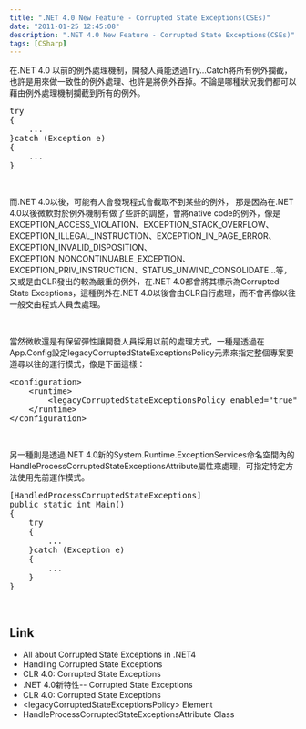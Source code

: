 ```yaml
---
title: ".NET 4.0 New Feature - Corrupted State Exceptions(CSEs)"
date: "2011-01-25 12:45:08"
description: ".NET 4.0 New Feature - Corrupted State Exceptions(CSEs)"
tags: [CSharp]
---
```


<p>在.NET 4.0 以前的例外處理機制，開發人員能透過Try...Catch將所有例外攔截，也許是用來做一致性的例外處理、也許是將例外吞掉。不論是哪種狀況我們都可以藉由例外處理機制攔截到所有的例外。</p>  <div style="padding-bottom: 0px; margin: 0px; padding-left: 0px; padding-right: 0px; display: inline; float: none; padding-top: 0px" id="scid:812469c5-0cb0-4c63-8c15-c81123a09de7:7971577b-f4b8-45e1-8383-3ee9f5984550" class="wlWriterSmartContent"><pre name="code" class="c#">try
{
	...
}catch (Exception e)
{
	...
}</pre></div>

<p> </p>

<p>而.NET 4.0以後，可能有人會發現程式會截取不到某些的例外， 那是因為在.NET 4.0以後微軟對於例外機制有做了些許的調整，會將native code的例外，像是EXCEPTION_ACCESS_VIOLATION、EXCEPTION_STACK_OVERFLOW、EXCEPTION_ILLEGAL_INSTRUCTION、EXCEPTION_IN_PAGE_ERROR、EXCEPTION_INVALID_DISPOSITION、EXCEPTION_NONCONTINUABLE_EXCEPTION、EXCEPTION_PRIV_INSTRUCTION、STATUS_UNWIND_CONSOLIDATE...等，又或是由CLR發出的較為嚴重的例外，在.NET 4.0都會將其標示為Corrupted State Exceptions，這種例外在.NET 4.0以後會由CLR自行處理，而不會再像以往一般交由程式人員去處理。</p>

<p> </p>

<p>當然微軟還是有保留彈性讓開發人員採用以前的處理方式，一種是透過在App.Config設定legacyCorruptedState­­ExceptionsPolicy元素來指定整個專案要遵尋以往的運行模式，像是下面這樣：</p>

<div style="padding-bottom: 0px; margin: 0px; padding-left: 0px; padding-right: 0px; display: inline; float: none; padding-top: 0px" id="scid:812469c5-0cb0-4c63-8c15-c81123a09de7:3fd14462-8ddf-4c7b-a70b-be8e5dc07f91" class="wlWriterSmartContent"><pre name="code" class="xml">&lt;configuration&gt; 
    &lt;runtime&gt; 
        &lt;legacyCorruptedStateExceptionsPolicy enabled="true"/&gt; 
    &lt;/runtime&gt; 
&lt;/configuration&gt;</pre></div>

<p> </p>

<p>另一種則是透過.NET 4.0新的System.Runtime.ExceptionServices命名空間內的HandleProcessCorruptedStateExceptionsAttribute屬性來處理，可指定特定方法使用先前運作模式。</p>

<div style="padding-bottom: 0px; margin: 0px; padding-left: 0px; padding-right: 0px; display: inline; float: none; padding-top: 0px" id="scid:812469c5-0cb0-4c63-8c15-c81123a09de7:bf6a85ee-158f-4d02-a138-cf1e24d8f536" class="wlWriterSmartContent"><pre name="code" class="c#">[HandledProcessCorruptedStateExceptions] 
public static int Main() 
{ 
	try
	{
		...
	}catch (Exception e)
	{
		...
	}
} </pre></div>

<p> </p>

<h2>Link</h2>

<ul>
  <li>All about Corrupted State Exceptions in .NET4 </li>

  <li>Handling Corrupted State Exceptions </li>

  <li>CLR 4.0: Corrupted State Exceptions </li>

  <li>.NET 4.0新特性-- Corrupted State Exceptions </li>

  <li>CLR 4.0: Corrupted State Exceptions </li>

  <li>&lt;legacyCorruptedStateExceptionsPolicy&gt; Element </li>

  <li>HandleProcessCorruptedStateExceptionsAttribute Class </li>
</ul>
